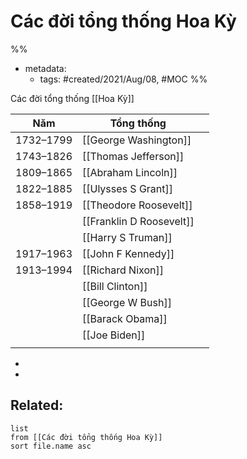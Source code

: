# Các đời tổng thống Hoa Kỳ

%% 
- metadata:
	- tags: #created/2021/Aug/08, #MOC 
%%

Các đời tổng thống [[Hoa Kỳ]]

| Năm       | Tổng thống                |     |
| --------- | ------------------------- | --- |
| 1732–1799 | [[George Washington]]     |     |
| 1743–1826 | [[Thomas Jefferson]]      |     |
| 1809–1865 | [[Abraham Lincoln]]       |     |
| 1822–1885 | [[Ulysses S Grant]]      |     |
| 1858–1919 | [[Theodore Roosevelt]]    |     |
|           | [[Franklin D Roosevelt]] |     |
|           | [[Harry S Truman]]       |     |
| 1917–1963 | [[John F Kennedy]]       |     |
| 1913–1994 | [[Richard Nixon]]         |     |
|           | [[Bill Clinton]]          |     |
|           | [[George W Bush]]        |     |
|           | [[Barack Obama]]          |     |
|           | [[Joe Biden]]             |     |
|           |                           |     |
- 
- 
## Related:
```dataview
list
from [[Các đời tổng thống Hoa Kỳ]]
sort file.name asc
```
